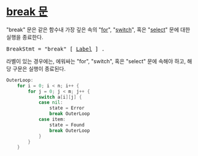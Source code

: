# [break 문](#break-statements)

"break" 문은 같은 함수내 가장 깊은 속의 "[for](/Statements/for_statements.html)", "[switch](/Statements/switch_statements.html)", 혹은 "[select](/Statements/select_statements.html)" 문에 대한 실행을 종료한다.

<pre>
<a id="BreakStmt">BreakStmt</a> = "break" [ <a href="/Statements/labeled_statements.html#Label">Label</a> ] .
</pre>

라벨이 있는 경우에는, 에워싸는 "for", "switch", 혹은 "select" 문에 속해야 하고, 해당 구문은 실행이 종료된다. 

```go
OuterLoop:
    for i = 0; i < n; i++ {
        for j = 0; j < m; j++ {
            switch a[i][j] {
            case nil:
                state = Error
                break OuterLoop
            case item:
                state = Found
                break OuterLoop
            }
        }
    }
```
